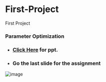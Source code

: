 # First-Project
First Project
### Parameter Optimization

- ### **<a href="https://docs.google.com/presentation/d/e/2PACX-1vSOeguXJS_AfKpHdxS1aU91XQ6fN7ubknc80qwXzB1_XghMbnyuQ6Ftecd9vGKrow/pub?start=false&loop=false&delayms=60000"> Click Here</a> for ppt.**
- ### Go the last slide for the assignment
![image](https://github.com/user-attachments/assets/f95f0213-e066-45a9-be6a-776bfd4c2dd4)
